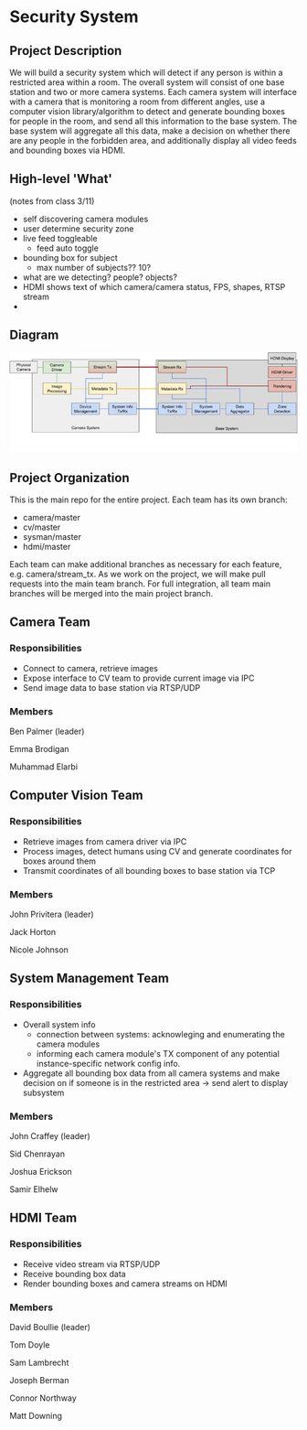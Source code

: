 # Security System

## Project Description

We will build a security system which will detect if any person is within a restricted area within a room.
The overall system will consist of one base station and two or more camera systems. Each camera system will
interface with a camera that is monitoring a room from different angles, use a computer vision library/algorithm
to detect and generate bounding boxes for people in the room, and send all this information to the base system.
The base system will aggregate all this data, make a decision on whether there are any people in the forbidden area,
and additionally display all video feeds and bounding boxes via HDMI.

## High-level 'What'
(notes from class 3/11)

- self discovering camera modules
- user determine security zone
- live feed toggleable
  - feed auto toggle
- bounding box for subject
  - max number of subjects?? 10?
- what are we detecting? people? objects?
- HDMI shows text of which camera/camera status, FPS, shapes, RTSP stream
- 

## Diagram

![Top level diagram](media/top_level_diagram.jpg)

## Project Organization

This is the main repo for the entire project. Each team has its own branch:
- camera/master
- cv/master
- sysman/master
- hdmi/master

Each team can make additional branches as necessary for each feature, e.g. camera/stream_tx. As we work on the project,
we will make pull requests into the main team branch. For full integration, all team main branches will be merged into
the main project branch.

## Camera Team

### Responsibilities

- Connect to camera, retrieve images
- Expose interface to CV team to provide current image via IPC
- Send image data to base station via RTSP/UDP

### Members
Ben Palmer (leader)

Emma Brodigan

Muhammad Elarbi

## Computer Vision Team

### Responsibilities

- Retrieve images from camera driver via IPC
- Process images, detect humans using CV and generate coordinates for boxes around them
- Transmit coordinates of all bounding boxes to base station via TCP

### Members
John Privitera (leader)

Jack Horton

Nicole Johnson

## System Management Team

### Responsibilities

- Overall system info
  - connection between systems: acknowleging and enumerating the camera modules
  - informing each camera module's TX component of any potential instance-specific network config info.
- Aggregate all bounding box data from all camera systems and make decision on if someone is in the restricted area -> send alert to display subsystem

### Members
John Craffey (leader)

Sid Chenrayan

Joshua Erickson

Samir Elhelw

## HDMI Team

### Responsibilities

- Receive video stream via RTSP/UDP
- Receive bounding box data
- Render bounding boxes and camera streams on HDMI

### Members
David Boullie (leader)

Tom Doyle

Sam Lambrecht

Joseph Berman

Connor Northway

Matt Downing

